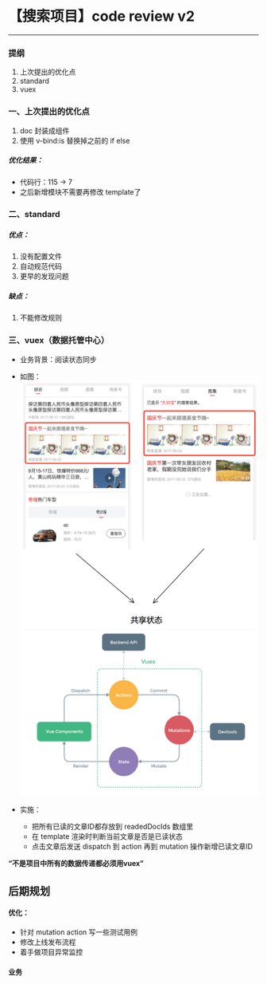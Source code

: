 # 【搜索项目】code review v2



---

### 提纲
1. 上次提出的优化点
2. standard
3. vuex


### 一、上次提出的优化点
1. doc 封装成组件
2. 使用 v-bind:is 替换掉之前的 if else



##### 优化结果：
* 代码行：115 -> 7
* 之后新增模块不需要再修改 template了

### 二、standard

##### 优点：
1. 没有配置文件
2. 自动规范代码
3. 更早的发现问题

##### 缺点：
1. 不能修改规则


### 三、vuex（数据托管中心）
* 业务背景：阅读状态同步
* 如图：
![](./images/share-state.png)
![](./images/vuex.png)

* 实施：
    - 把所有已读的文章ID都存放到 readedDocIds 数组里
    - 在 template 渲染时判断当前文章是否是已读状态
    - 点击文章后发送 dispatch 到 action 再到 mutation 操作新增已读文章ID

**“不是项目中所有的数据传递都必须用vuex”**

## 后期规划
#### 优化：
* 针对 mutation action 写一些测试用例
* 修改上线发布流程
* 着手做项目异常监控

#### 业务

